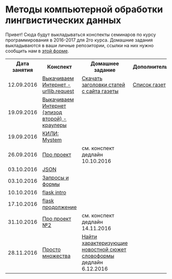 # Методы компьютерной обработки лингвистических данных

Привет!
Сюда будут выкладываться конспекты семинаров по курсу программирования в 2016-2017 для 2го курса. 
Домашние задания выкладываются в ваши личные репозитории, ссылки на них нужно сообщить нам в [этой форме](https://docs.google.com/forms/d/e/1FAIpQLSdXLd6WhYxHNU3SG6qLY-HObd6ZXGFfeHLpU-sHz3KsfDiXXw/viewform?c=0&w=1).

<table>
  <tr>
    <th>Дата занятия</th>
    <th>Конспект</th>
    <th>Домашнее задание</th>
    <th>Дополнительное</th>
  </tr>
  <tr>
    <td>12.09.2016</td>
    <td><a href="https://github.com/elmiram/2016learnpython/blob/master/1%20%D0%A1%D0%B5%D0%BC%D0%B8%D0%BD%D0%B0%D1%80%20-%20urllib.ipynb">Выкачиваем Интернет - urllib.request</a></td>
    <td><a href="https://github.com/elmiram/2016learnpython/blob/master/1%20%D0%94%D0%97%20-%20%D1%81%D0%BA%D0%B0%D1%87%D0%B0%D1%82%D1%8C%20%D0%B7%D0%B0%D0%B3%D0%BE%D0%BB%D0%BE%D0%B2%D0%BA%D0%B8.md">Скачать заголовки статей с сайта газеты</a></td>
    <td><a href="https://docs.google.com/spreadsheets/d/1VHGhQN1ohaEMFaxMn4nPz7COdHuMtflagoD3kA2TuxM/edit">Список газет</a></td>
  </tr>
  <tr>
    <td>19.09.2016</td>
    <td><a href="https://github.com/elmiram/2016learnpython/blob/master/2%20%D0%A1%D0%B5%D0%BC%D0%B8%D0%BD%D0%B0%D1%80%20-%20%D0%BA%D1%80%D0%B0%D1%83%D0%BB%D0%B5%D1%80%D1%8B.ipynb">Выкачиваем Интернет (эпизод второй) - краулеры</a></td>
    <td> </td>
    <td> </td>
  </tr>
  <tr>
    <td>19.09.2016</td>
    <td><a href="https://github.com/elmiram/2016learnpython/blob/master/3%20%D0%A1%D0%B5%D0%BC%D0%B8%D0%BD%D0%B0%D1%80%20-%20Mystem.md">КИЛИ: Mystem</a></td>
    <td> </td>
    <td> </td>
  </tr>
  <tr>
    <td>26.09.2016</td>
    <td><a href="https://github.com/elmiram/2016learnpython/blob/master/4%20%D0%A1%D0%B5%D0%BC%D0%B8%D0%BD%D0%B0%D1%80%20-%20%D0%BF%D1%80%D0%BE%20%D0%BF%D1%80%D0%BE%D0%B5%D0%BA%D1%82!.ipynb">Про проект</a></td>
    <td>см. конспект<br>дедлайн 10.10.2016</td>
    <td> </td>
  </tr>
<tr>
    <td>03.10.2016</td>
    <td><a href="https://github.com/elmiram/2016learnpython/blob/master/5%20%D0%A1%D0%B5%D0%BC%D0%B8%D0%BD%D0%B0%D1%80%20-%20json.ipynb">JSON</a></td>
    <td> </td>
    <td> </td>
  </tr>
  <tr>
    <td>03.10.2016</td>
    <td><a href="https://github.com/elmiram/2016learnpython/blob/master/6%20%D0%A1%D0%B5%D0%BC%D0%B8%D0%BD%D0%B0%D1%80%20-%20%D0%97%D0%B0%D0%BF%D1%80%D0%BE%D1%81%D1%8B%20%D0%B8%20%D1%84%D0%BE%D1%80%D0%BC%D1%8B.ipynb">Запросы и формы</a></td>
    <td> </td>
    <td> </td>
  </tr>
  <tr>
    <td>10.10.2016</td>
    <td><a href="https://github.com/elmiram/2016learnpython/blob/master/7%20%D0%A1%D0%B5%D0%BC%D0%B8%D0%BD%D0%B0%D1%80%20-%20flask%20intro.ipynb">flask intro</a></td>
    <td> </td>
    <td> </td>
  </tr>
  <tr>
    <td>17.10.2016</td>
    <td><a href="https://github.com/elmiram/2016learnpython/blob/master/8%20%D0%A1%D0%B5%D0%BC%D0%B8%D0%BD%D0%B0%D1%80%20-%20%D0%A1%D0%BD%D0%BE%D0%B2%D0%B0%20flask.ipynb">flask продолжение</a></td>
    <td> </td>
    <td> </td>
  </tr>
  <tr>
    <td>31.10.2016</td>
    <td><a href="https://github.com/elmiram/2016learnpython/blob/master/9-10%20%D0%A1%D0%B5%D0%BC%D0%B8%D0%BD%D0%B0%D1%80%20-%20%D0%90%D0%BD%D0%BA%D0%B5%D1%82%D0%B0.md">Про проект №2</a></td>
    <td>см. конспект<br>дедлайн 14.11.2016</td>
    <td></td>
  </tr>

  <tr>
    <td>28.11.2016</td>
    <td><a href="https://github.com/elmiram/2016learnpython/blob/master/12_%D0%9F%D1%80%D0%BE%D1%81%D1%82%D0%BE_%D0%BC%D0%BD%D0%BE%D0%B6%D0%B5%D1%81%D1%82%D0%B2%D0%B0.ipynb"> Просто множества</a> </td>
    <td><a href="https://github.com/elmiram/2016learnpython/blob/master/12%20%D0%94%D0%97.md">Найти характеризующие новостной сюжет словоформы</a><br>дедлайн 6.12.2016</td>
    <td></td>
  </tr>

</table>
